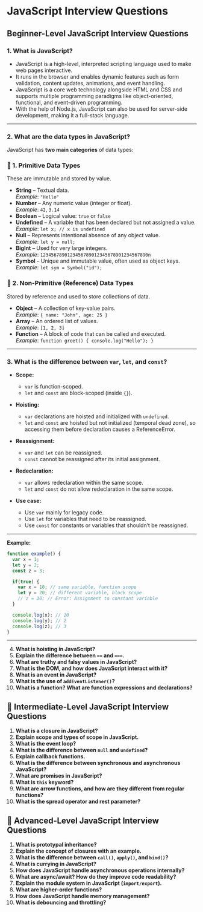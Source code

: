 
# JavaScript Interview Questions

##  Beginner-Level JavaScript Interview Questions
### 1. What is JavaScript?
- JavaScript is a high-level, interpreted scripting language used to make web pages interactive. 
- It runs in the browser and enables dynamic features such as form validation, content updates, animations, and event handling. 
- JavaScript is a core web technology alongside HTML and CSS and supports multiple programming paradigms like object-oriented, functional, and event-driven programming.
- With the help of Node.js, JavaScript can also be used for server-side development, making it a full-stack language.

---

### 2. What are the data types in JavaScript?

JavaScript has **two main categories** of data types:

### 🔹 1. Primitive Data Types
These are immutable and stored by value.

- **String** – Textual data.  
  _Example_: `"Hello"`
- **Number** – Any numeric value (integer or float).  
  _Example_: `42`, `3.14`
- **Boolean** – Logical value: `true` or `false`
- **Undefined** – A variable that has been declared but not assigned a value.  
  _Example_: `let x; // x is undefined`
- **Null** – Represents intentional absence of any object value.  
  _Example_: `let y = null;`
- **BigInt** – Used for very large integers.  
  _Example_: `1234567890123456789012345678901234567890n`
- **Symbol** – Unique and immutable value, often used as object keys.  
  _Example_: `let sym = Symbol("id");`


### 🔹 2. Non-Primitive (Reference) Data Types
Stored by reference and used to store collections of data.

- **Object** – A collection of key-value pairs.  
  _Example_: `{ name: "John", age: 25 }`
- **Array** – An ordered list of values.  
  _Example_: `[1, 2, 3]`
- **Function** – A block of code that can be called and executed.  
  _Example_: `function greet() { console.log("Hello"); }`

---


### 3. What is the difference between `var`, `let`, and `const`?

- **Scope:**
  - `var` is function-scoped.
  - `let` and `const` are block-scoped (inside `{}`).

- **Hoisting:**
  - `var` declarations are hoisted and initialized with `undefined`.
  - `let` and `const` are hoisted but not initialized (temporal dead zone), so accessing them before declaration causes a ReferenceError.

- **Reassignment:**
  - `var` and `let` can be reassigned.
  - `const` cannot be reassigned after its initial assignment.

- **Redeclaration:**
  - `var` allows redeclaration within the same scope.
  - `let` and `const` do not allow redeclaration in the same scope.

- **Use case:**
  - Use `var` mainly for legacy code.
  - Use `let` for variables that need to be reassigned.
  - Use `const` for constants or variables that shouldn’t be reassigned.

---

**Example:**

```javascript
function example() {
  var x = 1;
  let y = 2;
  const z = 3;

  if(true) {
    var x = 10; // same variable, function scope
    let y = 20; // different variable, block scope
    // z = 30; // Error: Assignment to constant variable
  }

  console.log(x); // 10
  console.log(y); // 2
  console.log(z); // 3
}
```

---





4. **What is hoisting in JavaScript?**
5. **Explain the difference between `==` and `===`.**
6. **What are truthy and falsy values in JavaScript?**
7. **What is the DOM, and how does JavaScript interact with it?**
8. **What is an event in JavaScript?**
9. **What is the use of `addEventListener()`?**
10. **What is a function? What are function expressions and declarations?**

## 🧠 Intermediate-Level JavaScript Interview Questions
1. **What is a closure in JavaScript?**
2. **Explain scope and types of scope in JavaScript.**
3. **What is the event loop?**
4. **What is the difference between `null` and `undefined`?**
5. **Explain callback functions.**
6. **What is the difference between synchronous and asynchronous JavaScript?**
7. **What are promises in JavaScript?**
8. **What is `this` keyword?**
9. **What are arrow functions, and how are they different from regular functions?**
10. **What is the spread operator and rest parameter?**

## 🚀 Advanced-Level JavaScript Interview Questions
1. **What is prototypal inheritance?**
2. **Explain the concept of closures with an example.**
3. **What is the difference between `call()`, `apply()`, and `bind()`?**
4. **What is currying in JavaScript?**
5. **How does JavaScript handle asynchronous operations internally?**
6. **What are async/await? How do they improve code readability?**
7. **Explain the module system in JavaScript (`import/export`).**
8. **What are higher-order functions?**
9. **How does JavaScript handle memory management?**
10. **What is debouncing and throttling?**